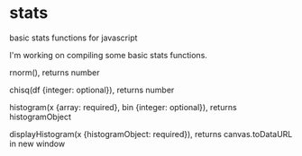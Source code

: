 # stats
basic stats functions for javascript

I'm working on compiling some basic stats functions.

rnorm(), returns number

chisq(df {integer: optional}), returns number

histogram(x {array: required}, bin {integer: optional}), returns histogramObject

displayHistogram(x {histogramObject: required}), returns canvas.toDataURL in new window
